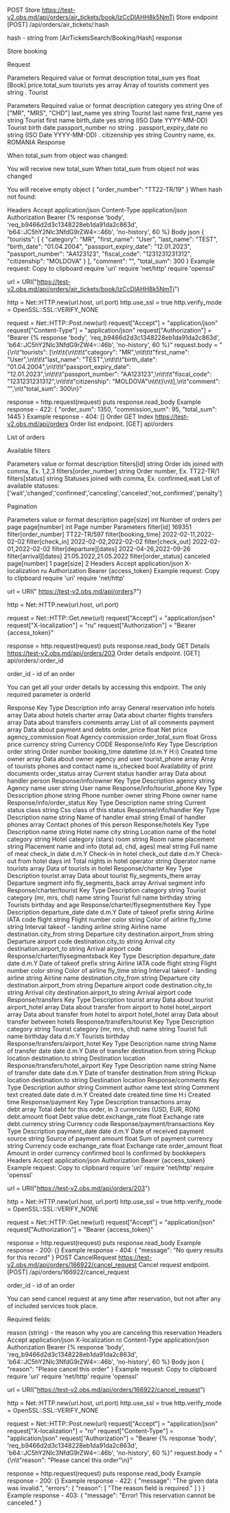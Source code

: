 POST Store
https://test-v2.obs.md/api/orders/air_tickets/book/IzCcDlAHH8k5NmTj
Store endpoint
[POST] /api/orders/air_tickets/:hash

hash - string from [AirTicketsSearch/Booking/Hash] response

Store booking

Request

Parameters	Required	value or format	description
total_sum	yes	float	[Book].price.total_sum
tourists	yes	array	Array of tourists
comment	yes	string	.
Tourist

Parameters	Required	value or format	description
category	yes	string	One of ["MR", "MRS", "CHD"]
last_name	yes	string	Tourist last name
first_name	yes	string	Tourist first name
birth_date	yes	string (ISO Date YYYY-MM-DD)	Tourist birth date
passport_number	no	string	.
passport_expiry_date	no	string (ISO Date YYYY-MM-DD)	.
citizenship	yes	string	Country name, ex. ROMANIA
Response

When total_sum from object was changed:

You will receive new total_sum
When total_sum from object not was changed

You will receive empty object
{
    "order_number": "TT22-TR\/19"
}
When hash not found:

Headers
Accept
application/json
Content-Type
application/json
Authorization
Bearer {% response 'body', 'req_b9466d2d3c1348228eb1da91da2c863d', 'b64::JC5hY2Nlc3NfdG9rZW4=::46b', 'no-history', 60 %}
Body json
{
  "tourists": [
    {
      "category": "MR",
      "first_name": "User",
      "last_name": "TEST",
      "birth_date": "01.04.2004",
      "passport_expiry_date": "12.01.2023",
      "passport_number": "AA123123",
      "fiscal_code": "1231231231312",
      "citizenship": "MOLDOVA"
    }
  ],
  "comment": "",
  "total_sum": 300
}
Example request:
Copy to clipboard
require 'uri'
require 'net/http'
require 'openssl'

url = URI("https://test-v2.obs.md/api/orders/air_tickets/book/IzCcDlAHH8k5NmTj")

http = Net::HTTP.new(url.host, url.port)
http.use_ssl = true
http.verify_mode = OpenSSL::SSL::VERIFY_NONE

request = Net::HTTP::Post.new(url)
request["Accept"] = "application/json"
request["Content-Type"] = "application/json"
request["Authorization"] = "Bearer {% response 'body', 'req_b9466d2d3c1348228eb1da91da2c863d', 'b64::JC5hY2Nlc3NfdG9rZW4=::46b', 'no-history', 60 %}"
request.body = "{\n\t\"tourists\": [\n\t\t{\n\t\t\t\"category\": \"MR\",\n\t\t\t\"first_name\": \"User\",\n\t\t\t\"last_name\": \"TEST\",\n\t\t\t\"birth_date\": \"01.04.2004\",\n\t\t\t\"passport_expiry_date\": \"12.01.2023\",\n\t\t\t\"passport_number\": \"AA123123\",\n\t\t\t\"fiscal_code\": \"1231231231312\",\n\t\t\t\"citizenship\": \"MOLDOVA\"\n\t\t}\n\t],\n\t\"comment\": \"\",\n\t\"total_sum\": 300\n}"

response = http.request(request)
puts response.read_body
Example response - 422:
{
	"order_sum": 1350,
	"commission_sum": 95,
	"total_sum": 1445
}
Example response - 404:
[]
Order
GET Index
  https://test-v2.obs.md/api/orders
Order list endpoint.
[GET] api/orders

List of orders

Available filters

Parameters	value or format	description
filters[id]	string	Order ids joined with comma, Ex. 1,2,3
filters[order_number]	string	Order number, Ex. TT22-TR/1
filters[status]	string	Statuses joined with comma, Ex. confirmed,wait
List of available statuses: ['wait','changed','confirmed','canceling','canceled','not_confirmed','penalty']

Pagination

Parameters	value or format	description
page[size]	int	Number of orders per page
page[number]	int	Page number
Parameters
filter[id]
169351
filter[order_number]
TT22-TR/597
filter[booking_time]
2022-02-11,2022-02-02
filter[check_in]
2022-02-02,2022-02-02
filter[check_out]
2022-02-01,2022-02-02
filter[departure][dates]
2022-04-26,2022-09-26
filter[arrival][dates]
21.05.2022,21.05.2022
filter[order_status]
canceled
page[number]
1
page[size]
2
Headers
Accept
application/json
X-localization
ru
Authorization
Bearer {access_token}
Example request:
Copy to clipboard
require 'uri'
require 'net/http'

url = URI("  https://test-v2.obs.md/api/orders?")

http = Net::HTTP.new(url.host, url.port)

request = Net::HTTP::Get.new(url)
request["Accept"] = "application/json"
request["X-localization"] = "ru"
request["Authorization"] = "Bearer {access_token}"

response = http.request(request)
puts response.read_body
GET Details
https://test-v2.obs.md/api/orders/203
Order details endpoint.
[GET] api/orders/:order_id

order_id - id of an order

You can get all your order details by accessing this endpoint. The only required parameter is orderId

Response
Key	Type	Description
info	array	General reservation info
hotels	array	Data about hotels
charter	array	Data about charter flights
transfers	array	Data about transfers
comments	array	List of all comments
payment	array	Data about payment and debts
order_price	float	Net price
agency_commission	float	Agency commission
order_total_sum	float	Gross price
currency	string	Currency CODE
Response/info
Key	Type	Description
order	string	Order number
booking_time	datetime (d.m.Y H:i)	Created time
owner	array	Data about owner agency and user
tourist_phone	array	Array of tourists phones and contact name
is_checked	bool	Availability of print documents
order_status	array	Current status
handler	array	Data about handler person
Response/info/owner
Key	Type	Description
agency	string	Agency name
user	string	User name
Response/info/tourist_phone
Key	Type	Desscription
phone	string	Phone number
owner	string	Phone owner name
Response/info/order_status
Key	Type	Description
name	string	Current status
class	string	Css class of this status
Response/info/handler
Key	Type	Description
name	string	Name of handler
email	string	Email of handler
phones	array	Contact phones of this person
Response/hotels
Key	Type	Description
name	string	Hotel name
city	string	Location name of the hotel
category	string	Hotel category (stars)
room	string	Room name
placement	string	Placement name and info (total ad, chd, ages)
meal	string	Full name of meal
check_in	date	d.m.Y Check-in in hotel
check_out	date	d.m.Y Check-out from hotel
days	int	Total nights in hotel
operator	string	Operator name
tourists	array	Data of tourists in hotel
Response/charter
Key	Type	Description
tourist	array	Data about tourist
fly_segments_there	array	Departure segment info
fly_segments_back	array	Arrival segment info
Response/charter/tourist
Key	Type	Description
category	string	Tourist category (mr, mrs, chd)
name	string	Tourist full name
birthday	string	Tourists birthday and age
Response/charter/flysegmentsthere
Key	Type	Description
departure_date	date	d.m.Y Date of takeof
prefix	string	Airline IATA code
flight	string	Flight number
color	string	Color of airline
fly_time	string	Interval takeof - landing
airline	string	Airline name
destination.city_from	string	Departure city
destination.airport_from	string	Departure airport code
destination.city_to	string	Arrival city
destination.airport_to	string	Arrival airport code
Response/charter/flysegmentsback
Key	Type	Description
departure_date	date	d.m.Y Date of takeof
prefix	string	Airline IATA code
flight	string	Flight number
color	string	Color of airline
fly_time	string	Interval takeof - landing
airline	string	Airline name
destination.city_from	string	Departure city
destination.airport_from	string	Departure airport code
destination.city_to	string	Arrival city
destination.airport_to	string	Arrival airport code
Response/transfers
Key	Type	Description
tourist	array	Data about tourist
airport_hotel	array	Data about transfer from airport to hotel
hotel_airport	array	Data about transfer from hotel to airport
hotel_hotel	array	Data about transfer between hotels
Response/transfers/tourist
Key	Type	Description
category	string	Tourist category (mr, mrs, chd)
name	string	Tourist full name
birthday	data	d.m.Y Tourists birthday
Response/transfers/airport_hotel
Key	Type	Description
name	string	Name of transfer
date	date	d.m.Y Date of transfer
destination.from	string	Pickup location
destination.to	string	Destination location
Response/transfers/hotel_airport
Key	Type	Description
name	string	Name of transfer
date	date	d.m.Y Date of transfer
destination.from	string	Pickup location
destination.to	string	Destination location
Response/comments
Key	Type	Description
author	string	Comment author name
text	string	Comment text
created.date	date	d.m.Y Created date
created.time	time	H:i Created time
Response/payment
Key	Type	Description
transactions	array	
debt	array	Total debt for this order, in 3 currencies (USD, EUR, RON)
debt.amount	float	Debt value
debt.exchange_rate	float	Exchange rate
debt.currency	string	Currency code
Response/payment/transactions
Key	Type	Description
payment_date	date	d.m.Y Date of received payment
source	string	Source of payment
amount	float	Sum of payment
currency	string	Currency code
exchange_rate	float	Exchange rate
order_amount	float	Amount in order currency
confirmed	bool	Is confirmed by bookkepers
Headers
Accept
application/json
Authorization
Bearer {access_token}
Example request:
Copy to clipboard
require 'uri'
require 'net/http'
require 'openssl'

url = URI("https://test-v2.obs.md/api/orders/203")

http = Net::HTTP.new(url.host, url.port)
http.use_ssl = true
http.verify_mode = OpenSSL::SSL::VERIFY_NONE

request = Net::HTTP::Get.new(url)
request["Accept"] = "application/json"
request["Authorization"] = "Bearer {access_token}"

response = http.request(request)
puts response.read_body
Example response - 200:
{}
Example response - 404:
{
	"message": "No query results for this record"
}
POST CancelRequest
https://test-v2.obs.md/api/orders/166922/cancel_request
Cancel request endpoint.
[POST] /api/orders/166922/cancel_request

order_id - id of an order

You can send cancel request at any time after reservation, but not after any of included services took place.

Required fields:

reason (string) - the reason why you are canceling this reservation
Headers
Accept
application/json
X-localization
ro
Content-Type
application/json
Authorization
Bearer {% response 'body', 'req_b9466d2d3c1348228eb1da91da2c863d', 'b64::JC5hY2Nlc3NfdG9rZW4=::46b', 'no-history', 60 %}
Body json
{
  "reason": "Please cancel this order"
}
Example request:
Copy to clipboard
require 'uri'
require 'net/http'
require 'openssl'

url = URI("https://test-v2.obs.md/api/orders/166922/cancel_request")

http = Net::HTTP.new(url.host, url.port)
http.use_ssl = true
http.verify_mode = OpenSSL::SSL::VERIFY_NONE

request = Net::HTTP::Post.new(url)
request["Accept"] = "application/json"
request["X-localization"] = "ro"
request["Content-Type"] = "application/json"
request["Authorization"] = "Bearer {% response 'body', 'req_b9466d2d3c1348228eb1da91da2c863d', 'b64::JC5hY2Nlc3NfdG9rZW4=::46b', 'no-history', 60 %}"
request.body = "{\n\t\"reason\": \"Please cancel this order\"\n}"

response = http.request(request)
puts response.read_body
Example response - 200:
{}
Example response - 422:
{
	"message": "The given data was invalid.",
	"errors": {
		"reason": [
			"The reason field is required."
		]
	}
}
Example response - 403:
{
	"message": "Error! This reservation cannot be canceled."
}